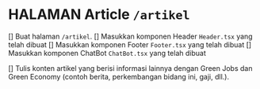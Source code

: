 <!-- JIKA SELESAI BERIKAN TANDA "x" di dalam kotak array menjadi [x] (Tanpa spasi) -->

<!-- [x] = done -->
<!-- [-] = in progress -->

# HALAMAN Article `/artikel`
[] Buat halaman `/artikel`.
[] Masukkan komponen Header `Header.tsx` yang telah dibuat
[] Masukkan komponen Footer `Footer.tsx` yang telah dibuat
[] Masukkan komponen ChatBot `ChatBot.tsx` yang telah dibuat

[] Tulis konten artikel yang berisi informasi lainnya dengan Green Jobs dan Green Economy (contoh berita, perkembangan bidang ini, gaji, dll.).
